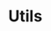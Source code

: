 ﻿<meta name="wikd:title" content="Util actions">
<meta name="wikd:name" content="actions-utils">
<meta name="wikd:order" content="1">
<meta name="wikd:icon" content="fas fa-plug">

# Utils
